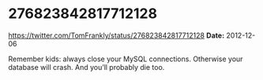 # 276823842817712128
https://twitter.com/TomFrankly/status/276823842817712128
**Date:** 2012-12-06

Remember kids: always close your MySQL connections. Otherwise your database will crash. And you’ll probably die too.
